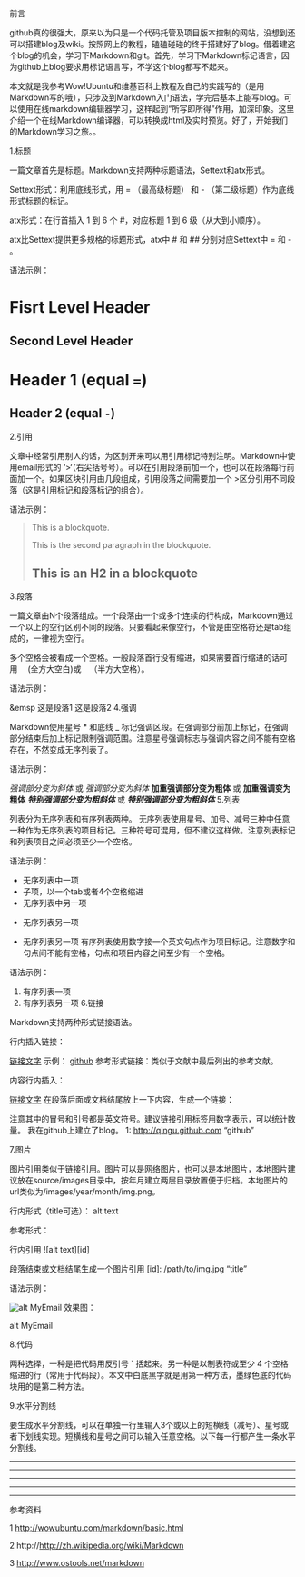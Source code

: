 前言

github真的很强大，原来以为只是一个代码托管及项目版本控制的网站，没想到还可以搭建blog及wiki。按照网上的教程，磕磕碰碰的终于搭建好了blog。借着建这个blog的机会，学习下Markdown和git。首先，学习下Markdown标记语言，因为github上blog要求用标记语言写，不学这个blog都写不起来。

本文就是我参考Wow!Ubuntu和维基百科上教程及自己的实践写的（是用Markdown写的哦），只涉及到Markdown入门语法，学完后基本上能写blog。可以使用在线markdown编辑器学习，这样起到“所写即所得”作用，加深印象。这里介绍一个在线Markdown编译器，可以转换成html及实时预览。好了，开始我们的Markdown学习之旅。。

1.标题

一篇文章首先是标题。Markdown支持两种标题语法，Settext和atx形式。

Settext形式：利用底线形式，用 = （最高级标题） 和 - （第二级标题）作为底线形式标题的标记。

atx形式：在行首插入 1 到 6 个 #，对应标题 1 到 6 级（从大到小顺序）。

atx比Settext提供更多规格的标题形式，atx中 # 和 ## 分别对应Settext中 = 和 - 。

语法示例：

Fisrt Level Header
==================
Second Level Header
-------------------
# Header 1 (equal `=`)
## Header 2 (equal `-`)
2.引用

文章中经常引用别人的话，为区别开来可以用引用标记特别注明。Markdown中使用email形式的 ‘>‘（右尖括号号）。可以在引用段落前加一个，也可以在段落每行前面加一个。如果区块引用由几段组成，引用段落之间需要加一个 >区分引用不同段落（这是引用标记和段落标记的组合）。

语法示例：

> This is a blockquote.
>
> This is the second paragraph in the blockquote.
>
> ## This is an H2 in a blockquote
3.段落

一篇文章由N个段落组成。一个段落由一个或多个连续的行构成，Markdown通过一个以上的空行区别不同的段落。只要看起来像空行，不管是由空格符还是tab组成的，一律视为空行。

多个空格会被看成一个空格。一般段落首行没有缩进，如果需要首行缩进的话可用&emsp; (全方大空白)或 &ensp; （半方大空格）。

语法示例：

&emsp 这是段落1
这是段落2
4.强调

Markdown使用星号 * 和底线 _ 标记强调区段。在强调部分前加上标记，在强调部分结束后加上标记限制强调范围。注意星号强调标志与强调内容之间不能有空格存在，不然变成无序列表了。

语法示例：

*强调部分变为斜体*  或 _强调部分变为斜体_
**加重强调部分变为粗体**  或 __加重强调变为粗体__
***特别强调部分变为粗斜体*** 或 ___特别强调部分变为粗斜体___
5.列表

列表分为无序列表和有序列表两种。 无序列表使用星号、加号、减号三种中任意一种作为无序列表的项目标记。三种符号可混用，但不建议这样做。注意列表标记和列表项目之间必须至少一个空格。

语法示例：

* 无序列表中一项
* 子项，以一个tab或者4个空格缩进
* 无序列表中另一项
+ 无序列表另一项
- 无序列表另一项
有序列表使用数字接一个英文句点作为项目标记。注意数字和句点间不能有空格，句点和项目内容之间至少有一个空格。

语法示例：

1. 有序列表一项
2. 有序列表另一项
6.链接

Markdown支持两种形式链接语法。

行内插入链接：

[链接文字](链接地址)
示例： [github](http://www.github.com)
参考形式链接：类似于文献中最后列出的参考文献。

内容行内插入：

[链接文字][链接引用标签]
在段落后面或文档结尾放上一下内容，生成一个链接：

[链接引用标签]: 链接地址 "链接标题"
注意其中的冒号和引号都是英文符号。建议链接引用标签用数字表示，可以统计数量。 我在github上建立了blog。 1: http://qingu.github.com “github”

7.图片

图片引用类似于链接引用。图片可以是网络图片，也可以是本地图片，本地图片建议放在source/images目录中，按年月建立两层目录放置便于归档。本地图片的url类似为/images/year/month/img.png。

行内形式（title可选）： alt text

参考形式：

行内引用 ![alt text][id]

段落结束或文档结尾生成一个图片引用 [id]: /path/to/img.jpg “title”

语法示例：

![alt MyEmail](/images/myemail.png "MyEmail")
效果图：

alt MyEmail

8.代码

两种选择，一种是把代码用反引号 ` 括起来。另一种是以制表符或至少 4 个空格缩进的行（常用于代码段）。本文中白底黑字就是用第一种方法，墨绿色底的代码块用的是第二种方法。

9.水平分割线

要生成水平分割线，可以在单独一行里输入3个或以上的短横线（减号）、星号或者下划线实现。短横线和星号之间可以输入任意空格。以下每一行都产生一条水平分割线。

* * *
***
******
- - -
---------------------
参考资料

1 http://wowubuntu.com/markdown/basic.html

2 http://http://zh.wikipedia.org/wiki/Markdown

3 http://www.ostools.net/markdown